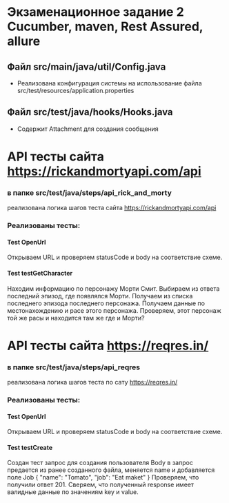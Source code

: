 # Экзаменационное задание 2 Cucumber, maven, Rest Assured, allure

## Файл src/main/java/util/Config.java
- Реализована конфигурация системы на использование файла src/test/resources/application.properties

## Файл src/test/java/hooks/Hooks.java
- Содержит Attachment для создания сообщения

# API тесты сайта https://rickandmortyapi.com/api

### в папке src/test/java/steps/api_rick_and_morty
реализована логика шагов теста сайта https://rickandmortyapi.com/api

### Реализованы тесты:

#### Test OpenUrl
Открываем URL и проверяем statusCode и body на соответствие схеме.

#### Test testGetCharacter
Находим информацию по персонажу Морти Смит.
Выбираем из ответа последний эпизод, где появлялся Морти.
Получаем из списка последнего эпизода последнего персонажа.
Получаем данные по местонахождению и расе этого персонажа.
Проверяем, этот персонаж той же расы и находится там же где и Морти?

# API тесты сайта https://reqres.in/

### в папке src/test/java/steps/api_reqres
реализована логика шагов теста по сату https://reqres.in/

### Реализованы тесты:

#### Test OpenUrl
Открываем URL и проверяем statusCode и body на соответствие схеме.

#### Test testCreate

Создан тест запрос для создания пользователя
Body в запрос предается из ранее созданного файла, меняется
name и добавляется поле Job
{ "name": "Tomato", "job": "Eat maket" }
Проверяем, что получили ответ 201.
Сверяем, что полученный response имеет валидные данные по значениям key и value.
